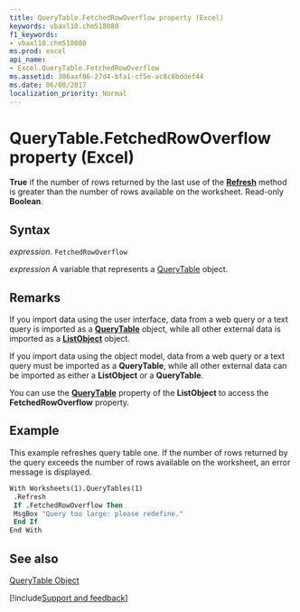 ```yaml
---
title: QueryTable.FetchedRowOverflow property (Excel)
keywords: vbaxl10.chm518080
f1_keywords:
- vbaxl10.chm518080
ms.prod: excel
api_name:
- Excel.QueryTable.FetchedRowOverflow
ms.assetid: 386aaf06-27d4-bfa1-cf5e-ac8c8bddef44
ms.date: 06/08/2017
localization_priority: Normal
---
```



# QueryTable.FetchedRowOverflow property (Excel)

 **True** if the number of rows returned by the last use of the **[Refresh](Excel.QueryTable.Refresh.md)** method is greater than the number of rows available on the worksheet. Read-only **Boolean**.


## Syntax

_expression_. `FetchedRowOverflow`

_expression_ A variable that represents a [QueryTable](Excel.QueryTable.md) object.


## Remarks

If you import data using the user interface, data from a web query or a text query is imported as a  **[QueryTable](Excel.QueryTable.md)** object, while all other external data is imported as a **[ListObject](Excel.ListObject.md)** object.

If you import data using the object model, data from a web query or a text query must be imported as a  **QueryTable**, while all other external data can be imported as either a **ListObject** or a **QueryTable**.

You can use the  **[QueryTable](Excel.ListObject.QueryTable.md)** property of the **ListObject** to access the **FetchedRowOverflow** property.


## Example

This example refreshes query table one. If the number of rows returned by the query exceeds the number of rows available on the worksheet, an error message is displayed.


```vb
With Worksheets(1).QueryTables(1) 
 .Refresh 
 If .FetchedRowOverflow Then 
 MsgBox "Query too large: please redefine." 
 End If 
End With
```


## See also


[QueryTable Object](Excel.QueryTable.md)

[!include[Support and feedback](~/includes/feedback-boilerplate.md)]